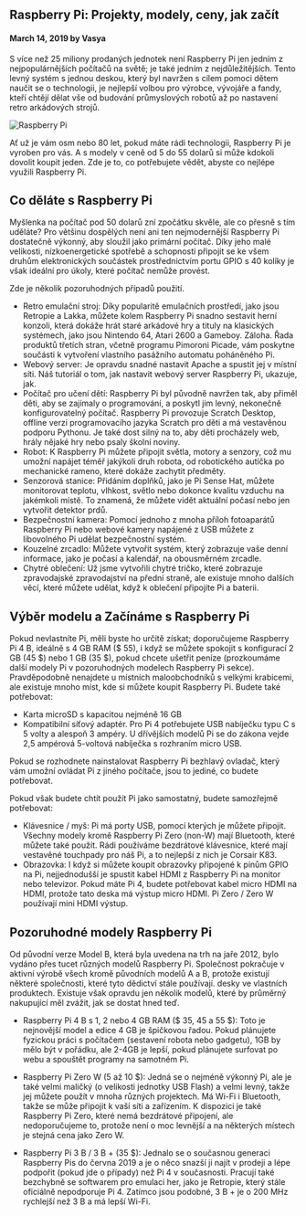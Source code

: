 ## Raspberry Pi: Projekty, modely, ceny, jak začít

#### March 14, 2019 by Vasya

S více než 25 miliony prodaných jednotek není Raspberry Pi jen jedním z nejpopulárnějších počítačů na světě; je také jedním z nejdůležitějších. Tento levný systém s jednou deskou, který byl navržen s cílem pomoci dětem naučit se o technologii, je nejlepší volbou pro výrobce, vývojáře a fandy, kteří chtějí dělat vše od budování průmyslových robotů až po nastavení retro arkádových strojů.

![Raspberry Pi](https://cdn.mos.cms.futurecdn.net/MGgQXrciTSF2TbLRS4vR8n.jpg)

Ať už je vám osm nebo 80 let, pokud máte rádi technologii, Raspberry Pi je vyroben pro vás. A s modely v ceně od 5 do 55 dolarů si může kdokoli dovolit koupit jeden. Zde je to, co potřebujete vědět, abyste co nejlépe využili Raspberry Pi.

## Co děláte s Raspberry Pi

Myšlenka na počítač pod 50 dolarů zní zpočátku skvěle, ale co přesně s tím uděláte? Pro většinu dospělých není ani ten nejmodernější Raspberry Pi dostatečně výkonný, aby sloužil jako primární počítač. Díky jeho malé velikosti, nízkoenergetické spotřebě a schopnosti připojit se ke všem druhům elektronických součástek prostřednictvím portu GPIO s 40 kolíky je však ideální pro úkoly, které počítač nemůže provést.

Zde je několik pozoruhodných případů použití.

- Retro emulační stroj: Díky popularitě emulačních prostředí, jako jsou Retropie a Lakka, můžete kolem Raspberry Pi snadno sestavit herní konzoli, která dokáže hrát staré arkádové hry a tituly na klasických systémech, jako jsou Nintendo 64, Atari 2600 a Gameboy. Záloha. Řada produktů třetích stran, včetně programu Pimoroni Picade, vám poskytne součásti k vytvoření vlastního pasážního automatu poháněného Pi.
- Webový server: Je opravdu snadné nastavit Apache a spustit jej v místní síti. Náš tutoriál o tom, jak nastavit webový server Raspberry Pi, ukazuje, jak.
- Počítač pro učení dětí: Raspberry Pi byl původně navržen tak, aby přiměl děti, aby se zajímaly o programování, a poskytl jim levný, nekonečně konfigurovatelný počítač. Raspberry Pi provozuje Scratch Desktop, offline verzi programovacího jazyka Scratch pro děti a má vestavěnou podporu Pythonu. Je také dost silný na to, aby děti procházely web, hrály nějaké hry nebo psaly školní noviny.
- Robot: K Raspberry Pi můžete připojit světla, motory a senzory, což mu umožní napájet téměř jakýkoli druh robota, od robotického autíčka po mechanické rameno, které dokáže zachytit předměty.
- Senzorová stanice: Přidáním doplňků, jako je Pi Sense Hat, můžete monitorovat teplotu, vlhkost, světlo nebo dokonce kvalitu vzduchu na jakémkoli místě. To znamená, že můžete vidět aktuální počasí nebo jen vytvořit detektor prdů.
- Bezpečnostní kamera: Pomocí jednoho z mnoha příloh fotoaparátů Raspberry Pi nebo webové kamery napájené z USB můžete z libovolného Pi udělat bezpečnostní systém.
- Kouzelné zrcadlo: Můžete vytvořit systém, který zobrazuje vaše denní informace, jako je počasí a kalendář, na obousměrném zrcadle.
- Chytré oblečení: Už jsme vytvořili chytré tričko, které zobrazuje zpravodajské zpravodajství na přední straně, ale existuje mnoho dalších věcí, které můžete udělat, když k oblečení připojíte Pi a baterii.

## Výběr modelu a Začínáme s Raspberry Pi

Pokud nevlastníte Pi, měli byste ho určitě získat; doporučujeme Raspberry Pi 4 B, ideálně s 4 GB RAM ($ 55), i když se můžete spokojit s konfigurací 2 GB (45 $) nebo 1 GB (35 $), pokud chcete ušetřit peníze (prozkoumáme další modely Pi v pozoruhodných modelech Raspberry Pi sekce). Pravděpodobně nenajdete u místních maloobchodníků s velkými krabicemi, ale existuje mnoho míst, kde si můžete koupit Raspberry Pi. Budete také potřebovat:

- Karta microSD s kapacitou nejméně 16 GB
- Kompatibilní síťový adaptér. Pro Pi 4 potřebujete USB nabíječku typu C s 5 volty a alespoň 3 ampéry. U dřívějších modelů Pi se do zákona vejde 2,5 ampérová 5-voltová nabíječka s rozhraním micro USB.

Pokud se rozhodnete nainstalovat Raspberry Pi bezhlavý ovladač, který vám umožní ovládat Pi z jiného počítače, jsou to jediné, co budete potřebovat.

Pokud však budete chtít použít Pi jako samostatný, budete samozřejmě potřebovat:

- Klávesnice / myš: Pi má porty USB, pomocí kterých je můžete připojit. Všechny modely kromě Raspberry Pi Zero (non-W) mají Bluetooth, které můžete také použít. Rádi používáme bezdrátové klávesnice, které mají vestavěné touchpady pro náš Pi, a to nejlepší z nich je Corsair K83.
- Obrazovka: I když si můžete koupit obrazovky připojené k pinům GPIO na Pi, nejjednodušší je spustit kabel HDMI z Raspberry Pi na monitor nebo televizor. Pokud máte Pi 4, budete potřebovat kabel micro HDMI na HDMI, protože tato deska má výstup micro HDMI. Pi Zero / Zero W používají mini HDMI výstup.

## Pozoruhodné modely Raspberry Pi

Od původní verze Model B, která byla uvedena na trh na jaře 2012, bylo vydáno přes tucet různých modelů Raspberry Pi. Společnost pokračuje v aktivní výrobě všech kromě původních modelů A a B, protože existují některé společnosti, které tyto dědictví stále používají. desky ve vlastních produktech. Existuje však opravdu jen několik modelů, které by průměrný nakupující měl zvážit, jak se dostat hned teď.

- Raspberry Pi 4 B s 1, 2 nebo 4 GB RAM ($ 35, 45 a 55 $): Toto je nejnovější model a edice 4 GB je špičkovou řadou. Pokud plánujete fyzickou práci s počítačem (sestavení robota nebo gadgetu), 1GB by mělo být v pořádku, ale 2-4GB je lepší, pokud plánujete surfovat po webu a spouštět programy na samotném Pi.

- Raspberry Pi Zero W (5 až 10 $): Jedná se o nejméně výkonný Pi, ale je také velmi maličký (o velikosti jednotky USB Flash) a velmi levný, takže jej můžete použít v mnoha různých projektech. Má Wi-Fi i Bluetooth, takže se může připojit k vaší síti a zařízením. K dispozici je také Raspberry Pi Zero, které nemá bezdrátové připojení, ale nedoporučujeme to, protože není o moc levnější a na některých místech je stejná cena jako Zero W.
- Raspberry Pi 3 B / 3 B + (35 $): Jednalo se o současnou generaci Raspberry Pis do června 2019 a je o něco snazší ji najít v prodeji a lépe podpořit (pokud jde o případy) než Pi 4 v současnosti. Pracují také bezchybně se softwarem pro emulaci her, jako je Retropie, který stále oficiálně nepodporuje Pi 4. Zatímco jsou podobné, 3 B + je o 200 MHz rychlejší než 3 B a má lepší Wi-Fi.